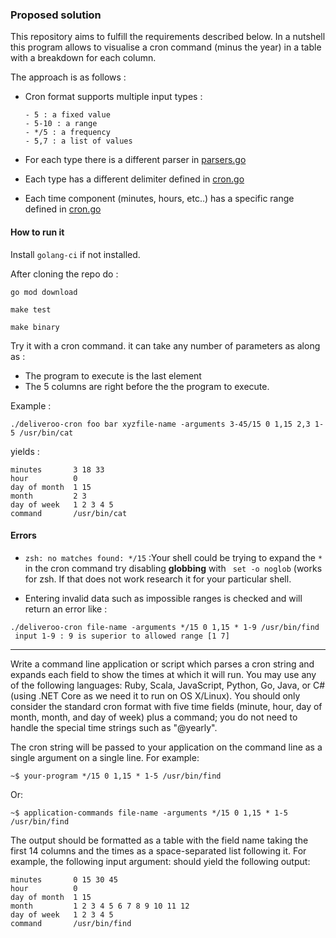 
### Proposed solution

This repository aims to fulfill the requirements described below. 
In a nutshell this program allows to visualise a cron command (minus the year) in a table with a breakdown for each column.

The approach is as follows :

- Cron format supports multiple input types :

      - 5 : a fixed value
      - 5-10 : a range
      - */5 : a frequency
      - 5,7 : a list of values 
      
- For each type there is a different parser in [parsers.go](domain/parsers.go)
- Each type has a different delimiter defined in [cron.go](domain/cron.go)
- Each time component (minutes, hours, etc..) has a specific range defined in [cron.go](domain/cron.go)

#### How to run it 

Install `golang-ci` if not installed.

After cloning the repo do :

`go mod download`

`make test`

`make binary`

Try it with a cron command. it can take any number of parameters as along as :
 - The program to execute is the last element
 - The 5 columns are right before the the program to execute.
 
 Example :
 
 `./deliveroo-cron foo bar xyzfile-name -arguments 3-45/15 0 1,15 2,3 1-5 /usr/bin/cat`
 
 yields :
 
 ```
 minutes       3 18 33
 hour          0
 day of month  1 15
 month         2 3
 day of week   1 2 3 4 5
 command       /usr/bin/cat
```

#### Errors


- `zsh: no matches found: */15` :Your shell could be trying to expand the `*` in the cron command try disabling __globbing__ with ` set -o noglob` (works for zsh. If that does not work research it for your particular shell.

- Entering invalid data such as impossible ranges is checked and will return an error like :

```
./deliveroo-cron file-name -arguments */15 0 1,15 * 1-9 /usr/bin/find
 input 1-9 : 9 is superior to allowed range [1 7]
```
-----------


Write a command line application or script which parses a cron string and expands each field to show the times at which it will run. You may use any of the following languages: Ruby, Scala, JavaScript, Python, Go, Java, or C# (using .NET Core as we need it to run on OS X/Linux).
You should only consider the standard cron format with five time fields (minute, hour, day of month, month, and day of week) plus a command; you do not need to handle the special time strings such as "@yearly".


The cron string will be passed to your application on the command line as a single argument on a single line. For example:


`~$ your-program */15 0 1,15 * 1-5 /usr/bin/find`


Or:


`~$ application-commands file-name -arguments */15 0 1,15 * 1-5 /usr/bin/find`


The output should be formatted as a table with the field name taking the first 14 columns and the times as a space-separated list following it.
For example, the following input argument:
should yield the following output:

```
minutes       0 15 30 45
hour          0
day of month  1 15
month         1 2 3 4 5 6 7 8 9 10 11 12
day of week   1 2 3 4 5
command       /usr/bin/find


```